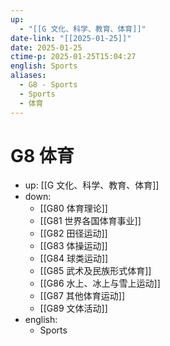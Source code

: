 ```yaml
---
up:
  - "[[G 文化、科学、教育、体育]]"
date-link: "[[2025-01-25]]"
date: 2025-01-25
ctime-p: 2025-01-25T15:04:27
english: Sports
aliases:
  - G8 - Sports
  - Sports
  - 体育
---
```


# G8 体育

- up: [[G 文化、科学、教育、体育]]
- down:
	- [[G80 体育理论]]
	- [[G81 世界各国体育事业]]
	- [[G82 田径运动]]
	- [[G83 体操运动]]
	- [[G84 球类运动]]
	- [[G85 武术及民族形式体育]]
	- [[G86 水上、冰上与雪上运动]]
	- [[G87 其他体育运动]]
	- [[G89 文体活动]]
- english:
	- Sports
